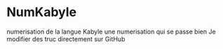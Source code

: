 NumKabyle
=========
numerisation de la langue Kabyle
une numerisation qui se passe bien
Je modifier des truc directement sur GitHub
